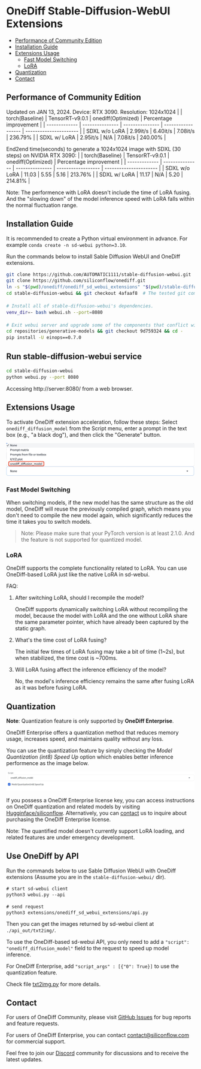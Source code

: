 # OneDiff Stable-Diffusion-WebUI Extensions

- [Performance of Community Edition](#performance-of-community-edition)
- [Installation Guide](#installation-guide)
- [Extensions Usage](#extensions-usage)
    - [Fast Model Switching](#fast-model-switching)
    - [LoRA](#lora)
- [Quantization](#quantization)
- [Contact](#contact)

## Performance of Community Edition

Updated on JAN 13, 2024. Device: RTX 3090. Resolution: 1024x1024
|               | torch(Baseline) | TensorRT-v9.0.1 | onediff(Optimized) | Percentage improvement |
| ------------- | --------------- | --------------- | ------------------ | ---------------------- |
| SDXL w/o LoRA | 2.99it/s        | 6.40it/s        | 7.08it/s           | 236.79%                |
| SDXL w/  LoRA | 2.95it/s        | N/A             | 7.08it/s           | 240.00%                |

End2end time(seconds) to generate a 1024x1024 image with SDXL (30 steps) on NVIDIA RTX 3090:
|               | torch(Baseline) | TensorRT-v9.0.1 | onediff(Optimized) | Percentage improvement |
| ------------- | --------------- | --------------- | ------------------ | ---------------------- |
| SDXL w/o LoRA | 11.03           | 5.55            | 5.16               | 213.76%                |
| SDXL w/  LoRA | 11.17           | N/A             | 5.20               | 214.81%                |

Note: The performence with LoRA doesn't include the time of LoRA fusing. And the "slowing down" of the model inference speed with LoRA falls within the normal fluctuation range.


## Installation Guide

It is recommended to create a Python virtual environment in advance. For example `conda create -n sd-webui python=3.10`.

Run the commands below to install Sable Diffusion WebUI and OneDiff extensions.

```bash
git clone https://github.com/AUTOMATIC1111/stable-diffusion-webui.git
git clone https://github.com/siliconflow/onediff.git
ln -s "$(pwd)/onediff/onediff_sd_webui_extensions" "$(pwd)/stable-diffusion-webui/extensions/onediff_sd_webui_extensions"
cd stable-diffusion-webui && git checkout 4afaaf8  # The tested git commit id is 4afaaf8.

# Install all of stable-diffusion-webui's dependencies.
venv_dir=- bash webui.sh --port=8080

# Exit webui server and upgrade some of the components that conflict with onediff.
cd repositories/generative-models && git checkout 9d759324 && cd -
pip install -U einops==0.7.0
```

## Run stable-diffusion-webui service

```bash
cd stable-diffusion-webui
python webui.py --port 8080
```

Accessing http://server:8080/ from a web browser.

## Extensions Usage

To activate OneDiff extension acceleration, follow these steps: 
Select `onediff_diffusion_model` from the Script menu, enter a prompt in the text box (e.g., "a black dog"), and then click the "Generate" button.

![onediff_script](images/onediff_script.jpg)

### Fast Model Switching

When switching models, if the new model has the same structure as the old model, OneDiff will reuse the previously compiled graph, which means you don't need to compile the new model again, which significantly reduces the time it takes you to switch models.

> Note: Please make sure that your PyTorch version is at least 2.1.0. And the feature is not supported for quantized model.

### LoRA

OneDiff supports the complete functionality related to LoRA. You can use OneDiff-based LoRA just like the native LoRA in sd-webui.

FAQ:

1. After switching LoRA, should I recompile the model?

    OneDiff supports dynamically switching LoRA without  recompiling the model, because the model with LoRA and the one without LoRA share the same parameter pointer, which have already been captured by the static graph.

2. What's the time cost of LoRA fusing?

    The initial few times of LoRA fusing may take a bit of time (1~2s), but when stabilized, the time cost is ~700ms.

3. Will LoRA fusing affect the inference efficiency of the model?

    No, the model's inference efficiency remains the same after fusing LoRA as it was before fusing LoRA.

## Quantization

**Note**: Quantization feature is only supported by **OneDiff Enterprise**.

OneDiff Enterprise offers a quantization method that reduces memory usage, increases speed, and maintains quality without any loss.

You can use the quantization feature by simply checking the *Model Quantization (int8) Speed Up* option which enables better inference performence as the image below.

![Model Quantization](images/model_quant.jpg)

If you possess a OneDiff Enterprise license key, you can access instructions on OneDiff quantization and related models by visiting [Hugginface/siliconflow](https://huggingface.co/siliconflow). Alternatively, you can [contact](#contact) us to inquire about purchasing the OneDiff Enterprise license.

Note: The quantified model doesn't currently support LoRA loading, and related features are under emergency development.

## Use OneDiff by API

Run the commands below to use Sable Diffusion WebUI with OneDiff extensions (Assume you are in the `stable-diffusion-webui/` dir).

```
# start sd-webui client
python3 webui.py --api

# send request
python3 extensions/onediff_sd_webui_extensions/api.py
```

Then you can get the images returned by sd-webui client at `./api_out/txt2img/`.

To use the OneDiff-based sd-webui API, you only need to add a `"script": "onediff_diffusion_model"` field to the request to speed up model inference.

For OneDiff Enterprise, add `"script_args" : [{"0": True}]` to use the quantization feature.

Check file [txt2img.py](./api_examples/txt2img.py) for more details.

## Contact

For users of OneDiff Community, please visit [GitHub Issues](https://github.com/siliconflow/onediff/issues) for bug reports and feature requests.

For users of OneDiff Enterprise, you can contact contact@siliconflow.com for commercial support.

Feel free to join our [Discord](https://discord.gg/RKJTjZMcPQ) community for discussions and to receive the latest updates.
